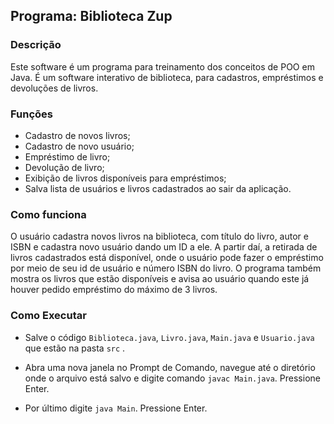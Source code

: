 ## Programa: Biblioteca Zup

### Descrição

Este software é um programa para treinamento dos conceitos de POO em Java. É um software interativo de biblioteca, para cadastros, empréstimos e devoluções de livros.

### Funções
* Cadastro de novos livros;
* Cadastro de novo usuário;
* Empréstimo de livro;
* Devolução de livro;
* Exibição de livros disponíveis para empréstimos;
* Salva lista de usuários e livros cadastrados ao sair da aplicação.

### Como funciona
O usuário cadastra novos livros na biblioteca, com título do livro, autor e ISBN e cadastra novo usuário dando um ID a ele. 
A partir daí, a retirada de livros cadastrados está disponível, onde o usuário pode fazer o empréstimo por meio de seu id de usuário e número ISBN do livro.
O programa também mostra os livros que estão disponíveis e avisa ao usuário quando este já houver pedido empréstimo do máximo de 3 livros.

### Como Executar

* Salve o código `Biblioteca.java`, `Livro.java`, `Main.java` e `Usuario.java` que  estão na pasta `src` .

* Abra uma nova janela no Prompt de Comando, navegue até o diretório onde o arquivo está salvo e digite comando `javac Main.java`. Pressione Enter.
* Por último digite `java Main`. Pressione Enter.
